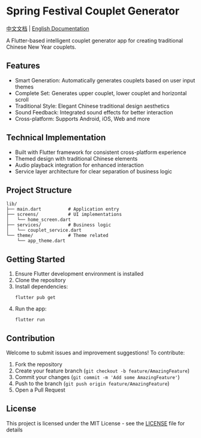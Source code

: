 # Spring Festival Couplet Generator

[中文文档](README.md) | [English Documentation](README_EN.md)

A Flutter-based intelligent couplet generator app for creating traditional Chinese New Year couplets.

## Features

- Smart Generation: Automatically generates couplets based on user input themes
- Complete Set: Generates upper couplet, lower couplet and horizontal scroll
- Traditional Style: Elegant Chinese traditional design aesthetics
- Sound Feedback: Integrated sound effects for better interaction
- Cross-platform: Supports Android, iOS, Web and more

## Technical Implementation

- Built with Flutter framework for consistent cross-platform experience
- Themed design with traditional Chinese elements
- Audio playback integration for enhanced interaction
- Service layer architecture for clear separation of business logic

## Project Structure

```
lib/
├── main.dart          # Application entry
├── screens/           # UI implementations
│   └── home_screen.dart
├── services/          # Business logic
│   └── couplet_service.dart
└── theme/             # Theme related
    └── app_theme.dart
```

## Getting Started

1. Ensure Flutter development environment is installed
2. Clone the repository
3. Install dependencies:
   ```
   flutter pub get
   ```
4. Run the app:
   ```
   flutter run
   ```

## Contribution

Welcome to submit issues and improvement suggestions! To contribute:

1. Fork the repository
2. Create your feature branch (`git checkout -b feature/AmazingFeature`)
3. Commit your changes (`git commit -m 'Add some AmazingFeature'`)
4. Push to the branch (`git push origin feature/AmazingFeature`)
5. Open a Pull Request

## License

This project is licensed under the MIT License - see the [LICENSE](LICENSE) file for details